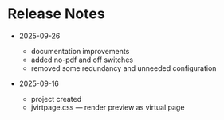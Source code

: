 # Release Notes

- 2025-09-26
    - documentation improvements
    - added no-pdf and off switches
    - removed some redundancy and unneeded configuration

- 2025-09-16
    - project created
    - jvirtpage.css — render preview as virtual page
